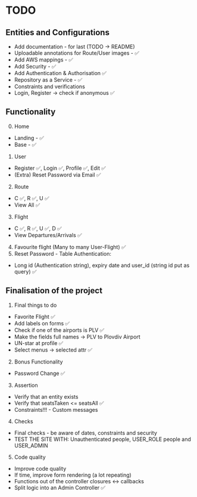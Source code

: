 # TODO

## Entities and Configurations
- Add documentation - for last (TODO -> README)
- Uploadable annotations for Route/User images - ✅
- Add AWS mappings - ✅
- Add Security - ✅
- Add Authentication & Authorisation ✅
- Repository as a Service - ✅
- Constraints and verifications
- Login, Register -> check if anonymous ✅

## Functionality
0. Home
- Landing - ✅
- Base - ✅
1. User 
- Register ✅, Login ✅, Profile ✅, Edit ✅
- (Extra) Reset Password via Email ✅
2. Route 
- C ✅, R ✅, U ✅ 
- View All ✅
3. Flight 
- C ✅, R ✅, U ✅, D ✅
- View Departures/Arrivals ✅
4. Favourite flight (Many to many User-Flight) ✅
5. Reset Password - Table Authentication:
- Long id (Authentication string), expiry date and user_id (string id put as query) ✅

## Finalisation of the project
1. Final things to do
- Favorite Flight ✅
- Add labels on forms ✅
- Check if one of the airports is PLV ✅
- Make the fields full names -> PLV to Plovdiv Airport
- UN-star at profile ✅
- Select menus -> selected attr ✅

2. Bonus Functionality
- Password Change ✅

3. Assertion
- Verify that an entity exists
- Verify that seatsTaken <= seatsAll ✅
- Constraints!!! - Custom messages

4. Checks
- Final checks - be aware of dates, constraints and security
- TEST THE SITE WITH: Unauthenticated people, USER_ROLE people and USER_ADMIN

5. Code quality
- Improve code quality
- If time, improve form rendering (a lot repeating)
- Functions out of the controller closures <-> callbacks
- Split logic into an Admin Controller ✅